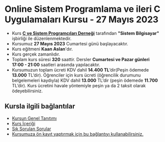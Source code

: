 # Online Sistem Programlama ve ileri C Uygulamaları Kursu - 27 Mayıs 2023

+ Kurs [__C ve Sistem Programcıları Derneği__](http://www.csystem.org/) tarafından __"Sistem Bilgisayar"__ işbirliği ile düzenlenmektedir.
+ Kursumuz __27 Mayıs 2023__ Cumartesi günü başlayacaktır.
+ Kurs eğitmeni __Kaan Aslan__'dır.
+ Kurs gerçek zamanlıdır.
+ Toplam kurs süresi __320__ saattir. Dersler __Cumartesi ve Pazar günleri 17:00 - 21:00__ saatleri arasında yapılacaktır.
+ Kursumuzun toplam ücreti KDV dahil __14.400 TL__’dir(Peşin ödemede __13.000__ TL’dir). Öğrenciler için kurs ücreti (öğrencilik durumunu belgelemeleri kaydıyla) KDV dahil __13.000__ TL’dir (peşin ödemede __11.700__ TL’dir). Kurs ücretini havale yöntemiyle peşin ya da 2 taksit olarak ödeyebilirsiniz.
## Kursla ilgili bağlantılar
+ [Kursun Genel Tanıtımı](https://github.com/CSD-1993/Sistem-Programlama-ve-ileri-C-Uygulamalari-27-Mayis-2023/blob/main/kursun_tanitimi.md)
+ [Kurs İçeriği](https://github.com/CSD-1993/Sistem-Programlama-ve-ileri-C-Uygulamalari-27-Mayis-2023/blob/main/kurs_i%C3%A7eri%C4%9Fi.md)
+ [Sık Sorulan Sorular](https://github.com/CSD-1993/Sistem-Programlama-ve-ileri-C-Uygulamalari-27-Mayis-2023/blob/main/sss.md)
+ [Kursumuza ön kayıt yaptırmak için bu bağlantıyı kullanabilirsiniz.]( https://us02web.zoom.us/meeting/register/tZcuceqqpz0oG9QL4swXJhLW8bIpxWRhmUF0)
  
